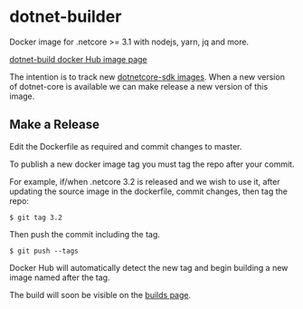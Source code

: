 # dotnet-builder

Docker image for .netcore >= 3.1 with nodejs, yarn, jq and more.

[dotnet-build docker Hub image page](https://hub.docker.com/repository/docker/totallymoney/dotnet-builder/general)

The intention is to track new [dotnetcore-sdk images](https://hub.docker.com/_/microsoft-dotnet-core-sdk/). When a new version of dotnet-core is available we can make release a new version of this image.

## Make a Release

Edit the Dockerfile as required and commit changes to master.

To publish a new docker image tag you must tag the repo after your commit.

For example, if/when .netcore 3.2 is released and we wish to use it,
after updating the source image in the dockerfile, commit changes, then
tag the repo:

`$ git tag 3.2`

Then push the commit including the tag.

`$ git push --tags`

Docker Hub will automatically detect the new tag and begin building a new
image named after the tag.

The build will soon be visible on the
[builds page](https://hub.docker.com/repository/docker/totallymoney/dotnet-builder/builds).
